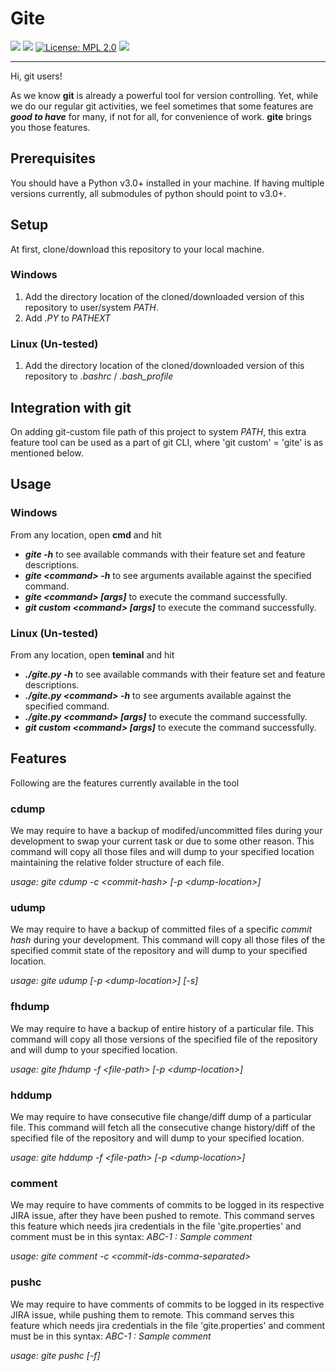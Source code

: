 # Gite
![](https://img.shields.io/badge/Release-V1.0.0-blue.svg) ![](https://img.shields.io/badge/Build-Stable-green.svg) [![License: MPL 2.0](https://img.shields.io/badge/License-MPL%202.0-brightgreen.svg)](https://opensource.org/licenses/MPL-2.0) ![](https://img.shields.io/badge/By-Abhishek%20Sarkar-red.svg?style=social&logo=appveyor)

------------


Hi, git users!

As we know **git** is already a powerful tool for version controlling. Yet, while we do our regular git activities, we feel sometimes that some features are ***good to have***  for many, if not for all, for convenience of work. **gite** brings you those features.

## Prerequisites

You should have a Python v3.0+ installed in your machine. If having multiple versions currently, all submodules of python should point to v3.0+.

## Setup

At first, clone/download this repository to your local machine.

### Windows
 1. Add the directory location of the cloned/downloaded version of this repository to user/system *PATH*.
 2. Add *.PY* to *PATHEXT*

### Linux (Un-tested)
1. Add the directory location of the cloned/downloaded version of this repository to *.bashrc* / *.bash_profile*

## Integration with git
On adding git-custom file path of this project to system *PATH*, this extra feature tool can be used as a part of git CLI, where 'git custom' = 'gite' is as mentioned below.

## Usage

### Windows
From any location, open **cmd** and hit 
 - ***gite -h*** to see available commands with their feature set and feature descriptions.
 - ***gite \<command> -h*** to see arguments available against the specified command.
 - ***gite \<command> [args]*** to execute the command successfully.
 - ***git custom \<command> [args]*** to execute the command successfully.

### Linux (Un-tested)
From any location, open **teminal** and hit 
 - ***./gite.py -h*** to see available commands with their feature set and feature descriptions.
 - ***./gite.py \<command> -h*** to see arguments available against the specified command.
 - ***./gite.py \<command> [args]*** to execute the command successfully.
 - ***git custom \<command> [args]*** to execute the command successfully.

## Features
Following are the features currently available in the tool

### cdump
We may require to have a backup of modifed/uncommitted files during your development to swap your current task or due to some other reason. This command will copy all those files and will dump to your specified location maintaining the relative folder structure of each file.

*usage: gite cdump -c \<commit-hash> [-p \<dump-location>]*

### udump
We may require to have a backup of committed files of a specific *commit hash* during your development. This command will copy all those files of the specified commit state of the repository and will dump to your specified location.

*usage: gite udump [-p \<dump-location>] [-s]*

### fhdump
We may require to have a backup of entire history of a particular file. This command will copy all those versions of the specified file of the repository and will dump to your specified location.

*usage: gite fhdump -f \<file-path> [-p \<dump-location>]*


### hddump
We may require to have consecutive file change/diff dump of a particular file. This command will fetch all the consecutive change history/diff of the specified file of the repository and will dump to your specified location.

*usage: gite hddump -f \<file-path> [-p \<dump-location>]*

### comment
We may require to have comments of commits to be logged in its respective JIRA issue, after they have been pushed to remote. This command serves this feature which needs jira credentials in the file 'gite.properties' and comment must be in this syntax: *ABC-1 : Sample comment*

*usage: gite comment -c \<commit-ids-comma-separated>*

### pushc
We may require to have comments of commits to be logged in its respective JIRA issue, while pushing them to remote. This command serves this feature which needs jira credentials in the file 'gite.properties' and comment must be in this syntax: *ABC-1 : Sample comment*

*usage: gite pushc [-f]*

